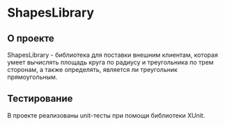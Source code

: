 # ShapesLibrary
## О проекте
<p>ShapesLibrary - библиотека для поставки внешним клиентам, которая умеет вычислять площадь круга по радиусу и треугольника по трем сторонам, а также определять, является ли треугольник прямоугольным.</p>

## Тестирование
<p>В проекте реализованы unit-тесты при помощи библиотеки XUnit.</p>
